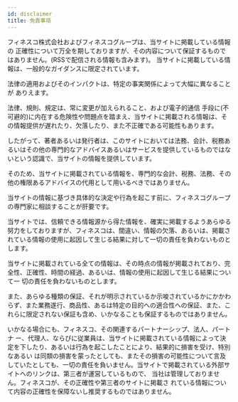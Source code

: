 ```yaml
---
id: disclaimer
title: 免責事項
---
```


フィネスコ株式会社およびフィネスコグループは、当サイトに掲載している情報の 正確性について万全を期しておりますが、その内容について保証するものではありません。(RSSで配信される情報も含みます)。 当サイトに掲載している情報は、一般的なガイダンスに限定されています。

法律の適用およびそのインパクトは、特定の事実関係によって大幅に異なることが ありえます。

法律、規則、規定は、常に変更が加えられること、および電子的通信 手段に(不可避的)に内在する危険性や問題点を踏まえ、当サイトに掲載される情報は、その情報提供が遅れたり、欠落したり、また不正確である可能性もあります。

したがって、著者あるいは発行者は、このサイトにおいては法務、会計、税務あるいはその他の専門的なアドバイスあるいはサービスを提供しているものではないという認識で、当サイトの情報を提供しています。

そのため、当サイトに掲載されている情報を、専門的な会計、税務、法務、その他の権限あるアドバイスの代用として用いるべきではありません。

当サイトの情報に基づき具体的な決定や行為を起こす前に、フィネスコグループの専門家に相談することが肝要です。

当サイトでは、信頼できる情報源から得た情報を、確実に掲載するようあらゆる努力をしておりますが、フィネスコは、間違い、情報の欠落、あるいは、掲載されている情報の使用に起因して生じる結果に対して一切の責任を負わないものとします。

当サイトに掲載されている全ての情報は、その時点の情報が掲載されており、完全性、正確性、時間の経過、あるいは、情報の使用に起因して生じる結果について一 切の責任を負わないものとします。

また、あらゆる種類の保証、それが明示されているか示唆されているかにかかわらず、また業務遂行、商品性、あるは特定の目的への適合性への保証、また、これらに限定されない保証も含め、いかなることも保証するものではありません。

いかなる場合にも、フィネスコ、その関連するパートナーシップ、法人、パートナ ー、代理人、ならびに従業員は、当サイトに掲載されている情報によって決定を下したり、あるいは行為を起こしたことにより、結果的に損害を受け、特別なあるい は同類の損害を蒙ったとしても、またその損害の可能性について言及していたとしても、一切の責任を負いません。当サイトで掲載されている外部サイトへのリンクは、第三者が運営しているもので、 当社は管理しておりません。フィネスコが、その正確性や第三者のサイトに掲載さ れている情報について内容の正確性を保障ないし推奨するものではありません。

